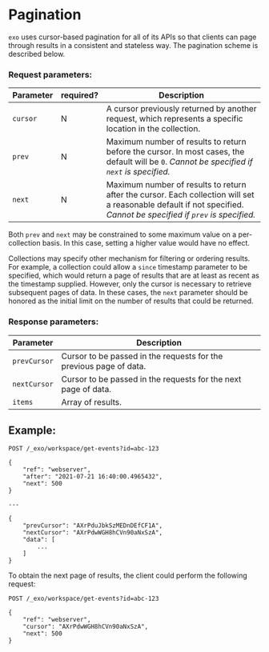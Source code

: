 # Pagination

`exo` uses cursor-based pagination for all of its APIs so that clients can page through results in a consistent and stateless way. The pagination scheme is described below.

### Request parameters:

| Parameter | required? | Description |
| --------- | --------- | ----------- |
| `cursor` | N | A cursor previously returned by another request, which represents a specific location in the collection. |
| `prev` | N | Maximum number of results to return before the cursor. In most cases, the default will be `0`. *Cannot be specified if `next` is specified.*  |
| `next` | N | Maximum number of results to return after the cursor. Each collection will set a reasonable default if not specified. *Cannot be specified if `prev` is specified.* |

Both `prev` and `next` may be constrained to some maximum value on a per-collection basis. In this case, setting a higher value would have no effect.

Collections may specify other mechanism for filtering or ordering results. For example, a collection could allow a `since` timestamp parameter to be specified, which would return a page of results that are at least as recent as the timestamp supplied. However, only the cursor is necessary to retrieve subsequent pages of data. In these cases, the `next` parameter should be honored as the initial limit on the number of results that could be returned.

### Response parameters:

| Parameter | Description |
| --------- | ----------- |
| `prevCursor` | Cursor to be passed in the requests for the previous page of data. |
| `nextCursor` | Cursor to be passed in the requests for the next page of data. |
| `items` | Array of results. |

## Example:

```
POST /_exo/workspace/get-events?id=abc-123

{
    "ref": "webserver",
    "after": "2021-07-21 16:40:00.4965432",
    "next": 500
}

---

{
    "prevCursor": "AXrPduJbkSzMEDnDEfCF1A",
    "nextCursor": "AXrPdwWGH8hCVn90aNxSzA",
    "data": [
        ...
    ]
}
```

To obtain the next page of results, the client could perform the following request:

```
POST /_exo/workspace/get-events?id=abc-123

{
    "ref": "webserver",
    "cursor": "AXrPdwWGH8hCVn90aNxSzA",
    "next": 500
}
```
